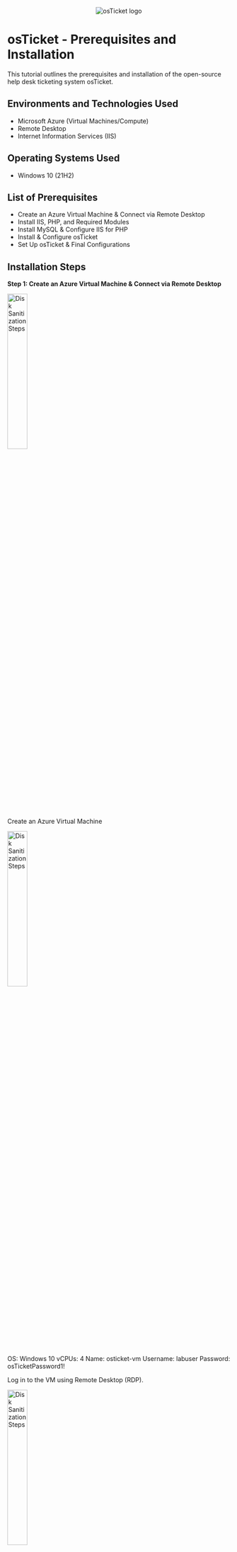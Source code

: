 <p align="center">
<img src="https://i.imgur.com/Clzj7Xs.png" alt="osTicket logo"/>
</p>

<h1>osTicket - Prerequisites and Installation</h1>
This tutorial outlines the prerequisites and installation of the open-source help desk ticketing system osTicket.<br />


<!--<h2>Video Demonstration</h2>

- ### [YouTube: How To Install osTicket with Prerequisites](https://www.youtube.com)
- 
-->
<h2>Environments and Technologies Used</h2>

- Microsoft Azure (Virtual Machines/Compute)
- Remote Desktop
- Internet Information Services (IIS)

<h2>Operating Systems Used </h2>

- Windows 10</b> (21H2)

<h2>List of Prerequisites</h2>

- Create an Azure Virtual Machine & Connect via Remote Desktop
- Install IIS, PHP, and Required Modules
- Install MySQL & Configure IIS for PHP
- Install & Configure osTicket
- Set Up osTicket & Final Configurations


<h2>Installation Steps</h2>

<p>
<b>Step 1: Create an Azure Virtual Machine & Connect via Remote Desktop</b>
  

</p>
<img src="https://github.com/Drew-Stokes/osTicket_Prerequsites_Instalation/blob/57ca42baa7de00b7e19d3006019cfb3a1039eac2/CreatenewVM.png" height="30%" width="30%" alt="Disk Sanitization Steps"/>

<p>
Create an Azure Virtual Machine
<p>
<img src="https://github.com/Drew-Stokes/osTicket_Prerequsites_Instalation/blob/76c5b945ac6481e0d467c39aa9e2195a4f5e2be7/customizeVM.png" height="30%" width="30%" alt="Disk Sanitization Steps"/>
</p>
OS: Windows 10
vCPUs: 4
Name: osticket-vm
Username: labuser
Password: osTicketPassword1!
</p>
<p>
  Log in to the VM using Remote Desktop (RDP).
  <p>
  <img src="https://github.com/Drew-Stokes/osTicket_Prerequsites_Instalation/blob/fae8f7b5fc522de4da0d064eb893dc2e1e09597b/logintoremotedesktop.png" height="30%" width="30%" alt="Disk Sanitization Steps"/>
  </p>
</p>
<br />

<p>
## **Step 2: Install IIS, PHP, and Required Modules**
</p>
<p>
### **Enable IIS with CGI**
- Go to **Control Panel** → **Programs and Features** → **Turn Windows features on or off**.  
- Under **Internet Information Services (IIS)** → **World Wide Web Services** → **Application Development Features**, enable:  
  - ✅ CGI 
  <p>
  <img src="https://github.com/Drew-Stokes/osTicket_Prerequsites_Instalation/blob/27c3b8a87894e947c1645258fb900af304803cfc/EnableIIS_w_cgi.png" height="30%" width="30%"/>
  </p>
</p>
<p>
### **Install Required Components**
- Install the following from the `osTicket-Installation-Files` folder:  
  - **PHP Manager for IIS** (`PHPManagerForIIS_V1.5.0.msi`)  
  - **Rewrite Module** (`rewrite_amd64_en-US.msi`)  
  - **VC_redist.x86.exe**  
  <p>
    <img src="https://github.com/Drew-Stokes/osTicket_Prerequsites_Instalation/blob/5444e2331c1dbe962e17d127b344ff7ae901ec54/install_PHPmanager_install_rewriteModule.png" height="30%" width="30%"/>
  </p>
</p>
<p>
### **Set Up PHP**
- Create a new directory:
  ```sh
  C:\PHP
  <p>
    <img src="https://github.com/Drew-Stokes/osTicket_Prerequsites_Instalation/blob/325a2578546ed1bbc493e6819eec954ea35a9268/PHP_directory.png" height="30%" width="30%"/>
  </p>
</p>
<p>
  Extract php-7.3.8-nts-Win32-VC15-x86.zip into C:\PHP.
  <p>
    <img src="https://github.com/Drew-Stokes/osTicket_Prerequsites_Instalation/blob/325a2578546ed1bbc493e6819eec954ea35a9268/Extract_PHP_7.3.8.png" height="30%" width="30%"/>
  </p>
</p>
<br />

<p>
<b>Step 3: Install MySQL & Configure IIS for PHP</b>
</p>
<p>
Install MySQL 5.5.62 (mysql-5.5.62-win32.msi)
<p>
<img src="https://github.com/Drew-Stokes/osTicket_Prerequsites_Instalation/blob/0815ca5b7ece0de72614866cf66b845a4a956685/install_mysql.png" height="30%" width="30%"/>
</p>
Setup Type: Typical
Launch Configuration Wizard → Standard Configuration
Username: root
Password: root
<p>
  <img src="https://github.com/Drew-Stokes/osTicket_Prerequsites_Instalation/blob/4a54c3a56bed0b732e507028ca045ffcf6f222e3/Configuration_wizzard.png" height="30%" width="30%"/>
</p>
</p>
<p>
  Configure PHP in IIS

Open IIS Manager.
Go to PHP Manager → Register new PHP version → C:\PHP\php-cgi.exe.
<p>
  <img src="https://github.com/Drew-Stokes/osTicket_Prerequsites_Instalation/blob/8ebc0ef4dbbc9e45ecf14e966d4edf47fd0dd35f/registerPHP_in_iis.png" height="30%" width="30%"/>
</p>
Reload IIS (Stop & Start Server).
<p>
  <img src="https://github.com/Drew-Stokes/osTicket_Prerequsites_Instalation/blob/f8c6f5ef70e93b38f46efe78863e33c6dd06953f/reload_iis.png" height="30%" width="30%"/>
</p>
</p>
<br />
<p>
<b>Step 4: Install & Configure osTicket</b>
<img src="https://i.imgur.com/DJmEXEB.png" height="80%" width="80%" alt="Disk Sanitization Steps"/>
</p>
<p>
Install osTicket v1.15.8

Extract osTicket-v1.15.8.zip.
Copy the upload folder to C:\inetpub\wwwroot.
Rename upload to osTicket.
</p>
<p>
  Reload IIS & Open osTicket in Browser

In IIS, go to Sites → Default Web Site → osTicket.
Click *Browse :80.
</p>
<p>
  Configure ost-config.php

Rename:
From: C:\inetpub\wwwroot\osTicket\include\ost-sampleconfig.php
To: C:\inetpub\wwwroot\osTicket\include\ost-config.php
Assign Permissions:
Disable inheritance → Remove All
Add new permissions → Everyone → Full Control
</p>
<br />
<p>
<b>Step 5: Set Up osTicket & Final Configurations</b>
<img src="https://i.imgur.com/DJmEXEB.png" height="80%" width="80%" alt="Disk Sanitization Steps"/>
</p>
<p>
Complete osTicket Setup in Browser
Name your Helpdesk.
Set a default email for customer support.
</p>
<p>
  Set Up MySQL Database in HeidiSQL
Install HeidiSQL.
Open HeidiSQL → Create a new session (root/root).
Connect & Create a database called osTicket.
</p>
<p>
  Finalize osTicket Setup
In the browser, enter:
MySQL Database: osTicket
MySQL Username: root
MySQL Password: root

Click Install Now!
</p>
<p>
  Secure Installation

  Delete the setup folder:
  C:\inetpub\wwwroot\osTicket\setup

Set C:\inetpub\wwwroot\osTicket\include\ost-config.php to Read-only.

http://localhost/osTicket/scp/login.php

http://localhost/osTicket/

</p>
